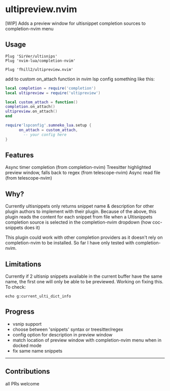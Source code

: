 # ultipreview.nvim

[WIP] Adds a preview window for ultisnippet completion sources to completion-nvim menu



## Usage

```vim
Plug 'SirVer/ultisnips'
Plug 'nvim-lua/completion-nvim'

Plug 'fhill2/ultipreview.nvim'
```

add to custom on_attach function in nvim lsp config something like this:

```lua
local completion = require('completion')
local ultipreview = require('ultipreview')

local custom_attach = function()
completion.on_attach()
ultipreview.on_attach()
end

require'lspconfig'.sumneko_lua.setup {
      on_attach = custom_attach,
        -- your config here
}
```

## Features
Async timer completion (from completion-nvim)
Treesitter highlighted preview window, falls back to regex (from telescope-nvim)
Async read file (from telescope-nvim)



## Why?
Currently ultisnippets only returns snippet name & description for other plugin authors to implement with their plugin. 
Because of the above, this plugin reads the content for each snippet from file when a Ultisnippets completion source is selected in the completion-nvim dropdown (how coc-snippets does it)


This plugin could work with other completion providers as it doesn't rely on completion-nvim to be installed. So far I have only tested with completion-nvim.


## Limitations

Currently if 2 ultisnip snippets available in the current buffer have the same name, the first one will only be able to be previewed. Working on fixing this.
To check: 
```vim
echo g:current_ulti_dict_info
```


## Progress

- vsnip support 
- choose between 'snippets' syntax or treesitter/regex
- config option for description in preview window
- match location of preview window with completion-nvim menu when in docked mode
- fix same name snippets



___

## Contributions
all PRs welcome




<!--
TODO: additional fixes
make sure lua-2ndcategory.snippets get colored
-->
